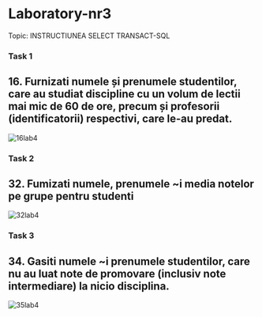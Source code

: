 # Laboratory-nr3

Topic:  INSTRUCTIUNEA SELECT TRANSACT-SQL

### Task 1 
##  16. Furnizati numele și prenumele studentilor, care au studiat discipline cu un volum de lectii mai mic de 60 de ore, precum și profesorii (identificatorii) respectivi, care le-au predat.

![16lab4](https://user-images.githubusercontent.com/43128425/47266793-fda87180-d543-11e8-8709-17566773c4af.PNG)

### Task 2
## 32. Fumizati numele, prenumele ~i media notelor pe grupe pentru studenti

![32lab4](https://user-images.githubusercontent.com/43128425/47266808-27619880-d544-11e8-86d0-e72cd43420dc.PNG)

### Task 3
## 34. Gasiti numele ~i prenumele studentilor, care nu au luat note de promovare (inclusiv note intermediare) la nicio disciplina.

![35lab4](https://user-images.githubusercontent.com/43128425/47266821-5c6deb00-d544-11e8-95af-fe3d84b2b0fb.PNG)
